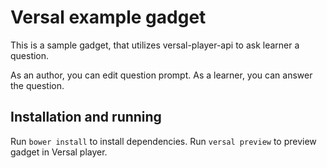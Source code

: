 # Versal example gadget

This is a sample gadget, that utilizes versal-player-api to ask learner a question.

As an author, you can edit question prompt. As a learner, you can answer the question.

## Installation and running

Run `bower install` to install dependencies.
Run `versal preview` to preview gadget in Versal player.
